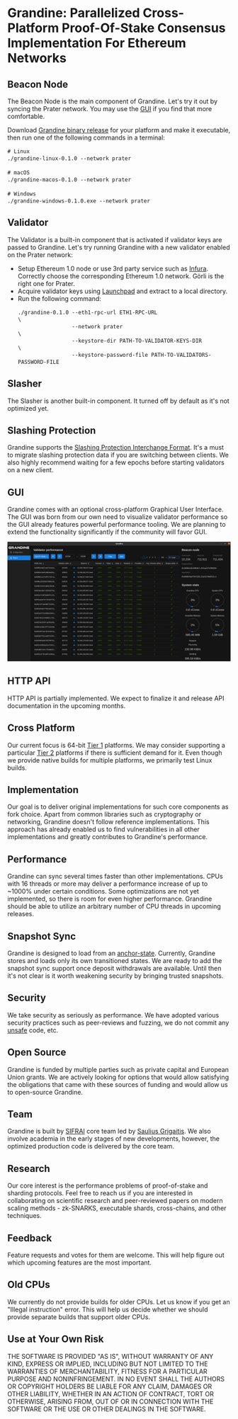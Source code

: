 # Grandine: Parallelized Cross-Platform Proof-Of-Stake Consensus Implementation For Ethereum Networks

## Beacon Node

The Beacon Node is the main component of Grandine.
Let's try it out by syncing the Prater network.
You may use the [GUI](#gui) if you find that more comfortable.

Download [Grandine binary release](https://github.com/sifraitech/grandine/releases) for your platform and make it executable, then run one of the following commands in a terminal:
```shell
# Linux
./grandine-linux-0.1.0 --network prater

# macOS
./grandine-macos-0.1.0 --network prater

# Windows
./grandine-windows-0.1.0.exe --network prater
```

## Validator

The Validator is a built-in component that is activated if validator keys are passed to Grandine.
Let's try running Grandine with a new validator enabled on the Prater network:
- Setup Ethereum 1.0 node or use 3rd party service such as [Infura](https://infura.io/).
  Correctly choose the corresponding Ethereum 1.0 network.
  Görli is the right one for Prater.
- Acquire validator keys using [Launchpad](https://prater.launchpad.ethereum.org/en/) and extract to a local directory.
- Run the following command:
  ```shell
  ./grandine-0.1.0 --eth1-rpc-url ETH1-RPC-URL                               \
                   --network prater                                          \
                   --keystore-dir PATH-TO-VALIDATOR-KEYS-DIR                 \
                   --keystore-password-file PATH-TO-VALIDATORS-PASSWORD-FILE
  ```

## Slasher

The Slasher is another built-in component.
It turned off by default as it's not optimized yet.

## Slashing Protection

Grandine supports the [Slashing Protection Interchange Format](https://eips.ethereum.org/EIPS/eip-3076).
It's a must to migrate slashing protection data if you are switching between clients.
We also highly recommend waiting for a few epochs before starting validators on a new client.

## GUI

Grandine comes with an optional cross-platform Graphical User Interface.
The GUI was born from our own need to visualize validator performance so the GUI already features powerful performance tooling.
We are planning to extend the functionality significantly if the community will favor GUI.

![GUI](gui.png)

## HTTP API

HTTP API is partially implemented.
We expect to finalize it and release API documentation in the upcoming months.

## Cross Platform

Our current focus is 64-bit [Tier 1](https://doc.rust-lang.org/nightly/rustc/platform-support.html#tier-1) platforms.
We may consider supporting a particular [Tier 2](https://doc.rust-lang.org/nightly/rustc/platform-support.html#tier-2) platforms if there is sufficient demand for it.
Even though we provide native builds for multiple platforms, we primarily test Linux builds.

## Implementation

Our goal is to deliver original implementations for such core components as fork choice.
Apart from common libraries such as cryptography or networking, Grandine doesn't follow reference implementations.
This approach has already enabled us to find vulnerabilities in all other implementations and greatly contributes to Grandine's performance.

## Performance

Grandine can sync several times faster than other implementations.
CPUs with 16 threads or more may deliver a performance increase of up to ~1000% under certain conditions.
Some optimizations are not yet implemented, so there is room for even higher performance.
Grandine should be able to utilize an arbitrary number of CPU threads in upcoming releases.

## Snapshot Sync

Grandine is designed to load from an [anchor-state](https://github.com/ethereum/eth2.0-specs/blob/a553e3b18e77db954944d76994e40fb675b48009/specs/phase0/fork-choice.md#get_forkchoice_store).
Currently, Grandine stores and loads only its own transitioned states.
We are ready to add the snapshot sync support once deposit withdrawals are available.
Until then it's not clear is it worth weakening security by bringing trusted snapshots.

## Security

We take security as seriously as performance.
We have adopted various security practices such as peer-reviews and fuzzing, we do not commit any [unsafe](https://doc.rust-lang.org/book/ch19-01-unsafe-rust.html) code, etc.

## Open Source

Grandine is funded by multiple parties such as private capital and European Union grants.
We are actively looking for options that would allow satisfying the obligations that came with these sources of funding and would allow us to open-source Grandine.

## Team

Grandine is built by [SIFRAI](https://twitter.com/sifraitech) core team led by [Saulius Grigaitis](https://twitter.com/sauliuseth).
We also involve academia in the early stages of new developments, however, the optimized production code is delivered by the core team.

## Research

Our core interest is the performance problems of proof-of-stake and sharding protocols.
Feel free to reach us if you are interested in collaborating on scientific research and peer-reviewed papers on modern scaling methods - zk-SNARKS, executable shards, cross-chains, and other techniques.

## Feedback

Feature requests and votes for them are welcome.
This will help figure out which upcoming features are the most important.

## Old CPUs

We currently do not provide builds for older CPUs.
Let us know if you get an "Illegal instruction" error.
This will help us decide whether we should provide separate builds that support older CPUs.

## Use at Your Own Risk

THE SOFTWARE IS PROVIDED "AS IS", WITHOUT WARRANTY OF ANY KIND, EXPRESS OR IMPLIED, INCLUDING BUT NOT LIMITED TO THE WARRANTIES OF MERCHANTABILITY, FITNESS FOR A PARTICULAR PURPOSE AND NONINFRINGEMENT. IN NO EVENT SHALL THE AUTHORS OR COPYRIGHT HOLDERS BE LIABLE FOR ANY CLAIM, DAMAGES OR OTHER LIABILITY, WHETHER IN AN ACTION OF CONTRACT, TORT OR OTHERWISE, ARISING FROM, OUT OF OR IN CONNECTION WITH THE SOFTWARE OR THE USE OR OTHER DEALINGS IN THE SOFTWARE.

